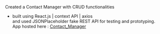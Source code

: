 Created a Contact Manager with CRUD functionalities  
- built using React.js | context API | axios  
and used JSONPlaceholder fake REST API for testing and prototyping.   
App hosted here : [Contact_Manager](https://Myronic.github.io/Contact_Manager-v1)
